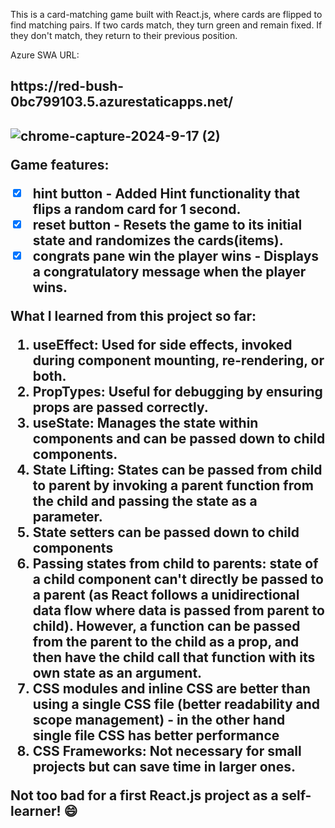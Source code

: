 This is a card-matching game built with React.js, where cards are flipped to find matching pairs. If two cards match, they turn green and remain fixed. If they don't match, they return to their previous position.

Azure SWA URL:
<h2>https://red-bush-0bc799103.5.azurestaticapps.net/<h2/>

  
![chrome-capture-2024-9-17 (2)](https://github.com/user-attachments/assets/bed39cee-079c-4924-bd47-3a4fd65c336b)

Game features:
- [x] hint button - Added Hint functionality that flips a random card for 1 second.
- [x] reset button - Resets the game to its initial state and randomizes the cards(items).
- [x] congrats pane win the player wins - Displays a congratulatory message when the player wins.

What I learned from this project so far:

1. useEffect: Used for side effects, invoked during component mounting, re-rendering, or both.
2. PropTypes: Useful for debugging by ensuring props are passed correctly.
3. useState: Manages the state within components and can be passed down to child components.
4. State Lifting: States can be passed from child to parent by invoking a parent function from the child and passing the state as a parameter.
5. State setters can be passed down to child components
6. Passing states from child to parents: state of a child component can't directly be passed to a parent (as React follows a unidirectional data flow where data is passed from parent to child). However, a function can be passed from the parent to the child as a prop, and then have the child call that function with its own state as an argument.
7. CSS modules and inline CSS are better than using a single CSS file (better readability and scope management) - in the other hand single file CSS has better performance
8. CSS Frameworks: Not necessary for small projects but can save time in larger ones.



Not too bad for a first React.js project as a self-learner! 😄
